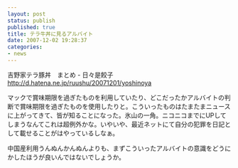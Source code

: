 ```yaml
---
layout: post
status: publish
published: true
title: テラ牛丼に見るアルバイト
date: 2007-12-02 19:28:37
categories:
- news
---
```

吉野家テラ豚丼　まとめ - 日々是餃子
<a href="http://d.hatena.ne.jp/ruushu/20071201/yoshinoya"> http://d.hatena.ne.jp/ruushu/20071201/yoshinoya</a>

マックで賞味期限を過ぎたものを利用していたり、どこだったかアルバイトの判断で賞味期限を過ぎたものを使用したりと。こういったものはたまたまニュースに上がってきて、皆が知ることになった。氷山の一角。ニコニコまでにUPしてしまうなんてこれは超例外かな。いやいや、最近ネットにて自分の犯罪を日記として載せることがはやっているしなぁ。

中国産利用うんぬんかんぬんよりも、まずこういったアルバイトの意識をどうにかしたほうが良いんではないでしょうか。

